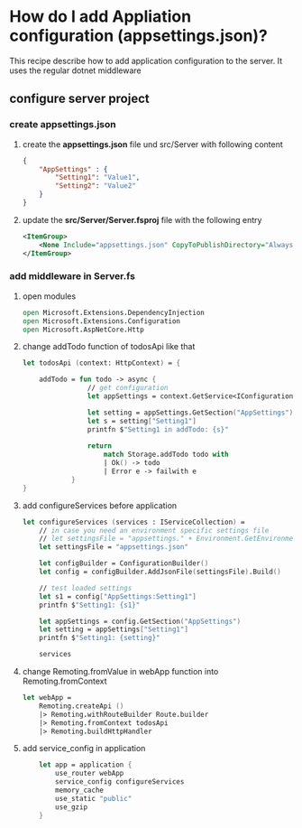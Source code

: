 # How do I add Appliation configuration (appsettings.json)?

This recipe describe how to add application configuration to the server. It uses the regular dotnet middleware

## configure server project

### create appsettings.json

1. create the **appsettings.json** file und src/Server with following content

    ```json
    {
        "AppSettings" : {
            "Setting1": "Value1",
            "Setting2": "Value2"
        }
    }
    ```

1. update the **src/Server/Server.fsproj** file with the following entry 
    ```xml 
    <ItemGroup>
        <None Include="appsettings.json" CopyToPublishDirectory="Always" />
    </ItemGroup>
    ```

### add middleware in **Server.fs**

1. open modules

    ```fs
    open Microsoft.Extensions.DependencyInjection
    open Microsoft.Extensions.Configuration
    open Microsoft.AspNetCore.Http
    ```

1. change addTodo function of todosApi like that

    ```fs
    let todosApi (context: HttpContext) = {

        addTodo = fun todo -> async {
                    // get configuration
                    let appSettings = context.GetService<IConfiguration>()

                    let setting = appSettings.GetSection("AppSettings")
                    let s = setting["Setting1"]
                    printfn $"Setting1 in addTodo: {s}"
                    
                    return
                        match Storage.addTodo todo with
                        | Ok() -> todo
                        | Error e -> failwith e
                }
    }
    ```

1. add configureServices before application

    ```fs 
    let configureServices (services : IServiceCollection) =
        // in case you need an environment specific settings file
        // let settingsFile = "appsettings." + Environment.GetEnvironmentVariable("ASPNETCORE_ENVIRONMENT") + ".json"
        let settingsFile = "appsettings.json"

        let configBuilder = ConfigurationBuilder()
        let config = configBuilder.AddJsonFile(settingsFile).Build()

        // test loaded settings
        let s1 = config["AppSettings:Setting1"]
        printfn $"Setting1: {s1}"

        let appSettings = config.GetSection("AppSettings")
        let setting = appSettings["Setting1"]
        printfn $"Setting1: {setting}"

        services

    ```

1. change Remoting.fromValue in webApp function into Remoting.fromContext

    ```fs
    let webApp =
        Remoting.createApi ()
        |> Remoting.withRouteBuilder Route.builder
        |> Remoting.fromContext todosApi
        |> Remoting.buildHttpHandler

    ```

1. add service_config in application

    ```fs 
        let app = application {
            use_router webApp
            service_config configureServices
            memory_cache
            use_static "public"
            use_gzip
        }
    ```

    